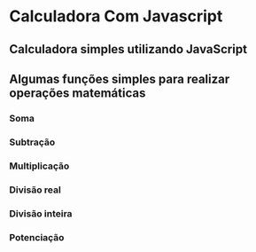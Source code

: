 # Calculadora Com Javascript
## Calculadora simples utilizando JavaScript
## Algumas funções simples para realizar operações matemáticas
### Soma
### Subtração
### Multiplicação
### Divisão real
### Divisão inteira
### Potenciação
